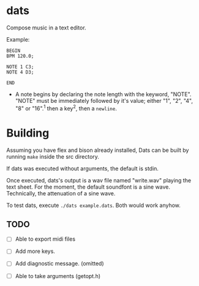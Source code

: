 # dats 
Compose music in a text editor.


Example: 
```
BEGIN
BPM 120.0;

NOTE 1 C3;
NOTE 4 D3;

END 
```
- A note begins by declaring the note length with the keyword,
"NOTE". "NOTE" must be immediately followed by it's value; either "1", "2",
"4", "8" or "16".<sup>1</sup> then a key<sup>2</sup>, then a `newline`.


# Building 
Assuming you have flex and bison already installed, Dats can
be built by running `make` inside the src directory.

If dats was executed without arguments, the default is stdin.

Once executed, dats's output is a wav file named "write.wav" playing
the text sheet.  For the moment, the default soundfont is a sine
wave. Technically, the attenuation of a sine wave.

To test dats, execute `./dats example.dats`.
Both would work anyhow.

## TODO
- [ ] Able to export midi files

- [ ] Add more keys.

- [ ] Add diagnostic message. (omitted)

- [ ] Able to take arguments (getopt.h)




